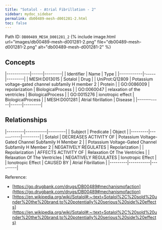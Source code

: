 ```yaml
---
title: "Sotalol - Atrial Fibrillation - 2"
sidebar: mydoc_sidebar
permalink: db00489-mesh-d001281-2.html
toc: false 
---
```



Path ID: `DB00489_MESH_D001281_2`
{% include image.html url="images/db00489-mesh-d001281-2.png" file="db00489-mesh-d001281-2.png" alt="db00489-mesh-d001281-2" %}

## Concepts

|------------|------|---------|
| Identifier | Name | Type    |
|------------|------|---------|
| MESH:D013015 | Sotalol | Drug |
| UniProt:Q12809 | Potassium voltage-gated channel subfamily H member 2 | Protein |
| GO:0086009 | repolarization | BiologicalProcess |
| GO:0060047 | relaxation of the ventricles | BiologicalProcess |
| GO:0015276 | ionotropic effect | BiologicalProcess |
| MESH:D001281 | Atrial fibrillation | Disease |
|------------|------|---------|

## Relationships

|---------|-----------|---------|
| Subject | Predicate | Object  |
|---------|-----------|---------|
| Sotalol | DECREASES ACTIVITY OF | Potassium Voltage-Gated Channel Subfamily H Member 2 |
| Potassium Voltage-Gated Channel Subfamily H Member 2 | NEGATIVELY REGULATES | Repolarization |
| Repolarization | AFFECTS ACTIVITY OF | Relaxation Of The Ventricles |
| Relaxation Of The Ventricles | NEGATIVELY REGULATES | Ionotropic Effect |
| Ionotropic Effect | CAUSED BY | Atrial Fibrillation |
|---------|-----------|---------|

Reference: 
  - [https://go.drugbank.com/drugs/DB00489#mechanismofaction](https://go.drugbank.com/drugs/DB00489#mechanismofaction)
  - [https://en.wikipedia.org/wiki/Sotalol#:~:text=Sotalol%2C%20sold%20under%20the%20brand,to%20potentially%20serious%20side%20effects](https://en.wikipedia.org/wiki/Sotalol#:~:text=Sotalol%2C%20sold%20under%20the%20brand,to%20potentially%20serious%20side%20effects)
